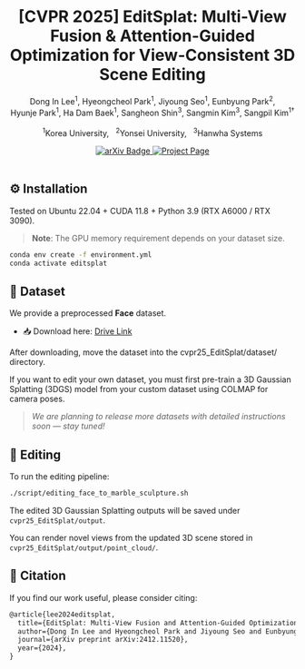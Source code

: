 <p align="center">
  <h1 align="center"><strong>[CVPR 2025] EditSplat: Multi-View Fusion & Attention-Guided Optimization for View-Consistent 3D Scene Editing</strong></h1>
</p>

<p align="center">
  Dong In Lee<sup>1</sup>, Hyeongcheol Park<sup>1</sup>, Jiyoung Seo<sup>1</sup>, Eunbyung Park<sup>2</sup>,<br>
  Hyunje Park<sup>1</sup>, Ha Dam Baek<sup>1</sup>, Sangheon Shin<sup>3</sup>, Sangmin Kim<sup>3</sup>, Sangpil Kim<sup>1†</sup><br><br>
  <sup>1</sup>Korea University, &nbsp; <sup>2</sup>Yonsei University, &nbsp; <sup>3</sup>Hanwha Systems
</p>

<div align="center">
  <a href="https://arxiv.org/abs/2412.11520">
    <img src="https://img.shields.io/badge/arXiv-2412.11520-red?logo=arxiv" alt="arXiv Badge">
  </a>
  <a href="https://kuai-lab.github.io/editsplat2024/">
    <img src="https://img.shields.io/badge/Project-Page-blue?logo=website" alt="Project Page">
  </a>
</div>

<br>

## **⚙️ Installation**

Tested on Ubuntu 22.04 + CUDA 11.8 + Python 3.9 (RTX A6000 / RTX 3090).

> **Note**: The GPU memory requirement depends on your dataset size.

```bash
conda env create -f environment.yml
conda activate editsplat
```

## **📂 Dataset**

We provide a preprocessed **Face** dataset.

- 📥 Download here: [Drive Link](https://drive.google.com/drive/folders/1zpkYAJsJxcs13J0bZa-jThuiWgStdpWX?usp=sharing)

After downloading, move the dataset into the cvpr25_EditSplat/dataset/ directory.

If you want to edit your own dataset, you must first pre-train a 3D Gaussian Splatting (3DGS) model from your custom dataset using COLMAP for camera poses.

> *We are planning to release more datasets with detailed instructions soon — stay tuned!*

## **🎨 Editing**

To run the editing pipeline:

```bash
./script/editing_face_to_marble_sculpture.sh
```

The edited 3D Gaussian Splatting outputs will be saved under `cvpr25_EditSplat/output`.

You can render novel views from the updated 3D scene stored in `cvpr25_EditSplat/output/point_cloud/`.

## **📜 Citation**

If you find our work useful, please consider citing:

```tex
@article{lee2024editsplat,
  title={EditSplat: Multi-View Fusion and Attention-Guided Optimization for View-Consistent 3D Scene Editing with 3D Gaussian Splatting},
  author={Dong In Lee and Hyeongcheol Park and Jiyoung Seo and Eunbyung Park and Hyunje Park and Ha Dam Baek and Sangheon Shin and Sangmin Kim and Sangpil Kim},
  journal={arXiv preprint arXiv:2412.11520},
  year={2024},
}
```

